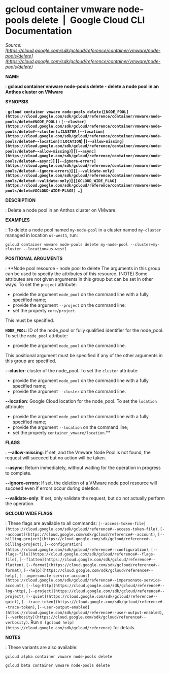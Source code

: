 # gcloud container vmware node-pools delete  |  Google Cloud CLI Documentation

*Source: [https://cloud.google.com/sdk/gcloud/reference/container/vmware/node-pools/delete](https://cloud.google.com/sdk/gcloud/reference/container/vmware/node-pools/delete)*

**NAME**

: **gcloud container vmware node-pools delete - delete a node pool in an Anthos cluster on VMware**

**SYNOPSIS**

: **`gcloud container vmware node-pools delete` (`[NODE_POOL](https://cloud.google.com/sdk/gcloud/reference/container/vmware/node-pools/delete#NODE_POOL)` : `[--cluster](https://cloud.google.com/sdk/gcloud/reference/container/vmware/node-pools/delete#--cluster)`=`CLUSTER` `[--location](https://cloud.google.com/sdk/gcloud/reference/container/vmware/node-pools/delete#--location)`=`LOCATION`) [`[--allow-missing](https://cloud.google.com/sdk/gcloud/reference/container/vmware/node-pools/delete#--allow-missing)`] [`[--async](https://cloud.google.com/sdk/gcloud/reference/container/vmware/node-pools/delete#--async)`] [`[--ignore-errors](https://cloud.google.com/sdk/gcloud/reference/container/vmware/node-pools/delete#--ignore-errors)`] [`[--validate-only](https://cloud.google.com/sdk/gcloud/reference/container/vmware/node-pools/delete#--validate-only)`] [`[GCLOUD_WIDE_FLAG](https://cloud.google.com/sdk/gcloud/reference/container/vmware/node-pools/delete#GCLOUD-WIDE-FLAGS) …`]**

**DESCRIPTION**

: Delete a node pool in an Anthos cluster on VMware.

**EXAMPLES**

: To delete a node pool named ``my-node-pool`` in
a cluster named ``my-cluster`` managed in
location ``us-west1``, run:

```
gcloud container vmware node-pools delete my-node-pool --cluster=my-cluster --location=us-west1
```

**POSITIONAL ARGUMENTS**

: **Node pool resource - node pool to delete The arguments in this group can be used
to specify the attributes of this resource. (NOTE) Some attributes are not given
arguments in this group but can be set in other ways.
To set the `project` attribute:

- provide the argument `node_pool` on the command line with a fully
specified name;
- provide the argument `--project` on the command line;
- set the property `core/project`.

This must be specified.

**`NODE_POOL`**:
ID of the node_pool or fully qualified identifier for the node_pool.
To set the `node_pool` attribute:

- provide the argument `node_pool` on the command line.

This positional argument must be specified if any of the other arguments in this
group are specified.

**--cluster**:
cluster of the node_pool.
To set the `cluster` attribute:

- provide the argument `node_pool` on the command line with a fully
specified name;
- provide the argument `--cluster` on the command line.

**--location**:
Google Cloud location for the node_pool.
To set the `location` attribute:

- provide the argument `node_pool` on the command line with a fully
specified name;
- provide the argument `--location` on the command line;
- set the property `container_vmware/location`.**

**FLAGS**

: **--allow-missing**:
If set, and the Vmware Node Pool is not found, the request will succeed but no
action will be taken.

**--async**:
Return immediately, without waiting for the operation in progress to complete.

**--ignore-errors**:
If set, the deletion of a VMware node pool resource will succeed even if errors
occur during deletion.

**--validate-only**:
If set, only validate the request, but do not actually perform the operation.

**GCLOUD WIDE FLAGS**

: These flags are available to all commands: `[--access-token-file](https://cloud.google.com/sdk/gcloud/reference#--access-token-file)`,
`[--account](https://cloud.google.com/sdk/gcloud/reference#--account)`, `[--billing-project](https://cloud.google.com/sdk/gcloud/reference#--billing-project)`,
`[--configuration](https://cloud.google.com/sdk/gcloud/reference#--configuration)`,
`[--flags-file](https://cloud.google.com/sdk/gcloud/reference#--flags-file)`,
`[--flatten](https://cloud.google.com/sdk/gcloud/reference#--flatten)`, `[--format](https://cloud.google.com/sdk/gcloud/reference#--format)`, `[--help](https://cloud.google.com/sdk/gcloud/reference#--help)`, `[--impersonate-service-account](https://cloud.google.com/sdk/gcloud/reference#--impersonate-service-account)`,
`[--log-http](https://cloud.google.com/sdk/gcloud/reference#--log-http)`,
`[--project](https://cloud.google.com/sdk/gcloud/reference#--project)`, `[--quiet](https://cloud.google.com/sdk/gcloud/reference#--quiet)`, `[--trace-token](https://cloud.google.com/sdk/gcloud/reference#--trace-token)`, `[--user-output-enabled](https://cloud.google.com/sdk/gcloud/reference#--user-output-enabled)`,
`[--verbosity](https://cloud.google.com/sdk/gcloud/reference#--verbosity)`.
Run `$ [gcloud help](https://cloud.google.com/sdk/gcloud/reference)` for details.

**NOTES**

: These variants are also available:

```
gcloud alpha container vmware node-pools delete
```

```
gcloud beta container vmware node-pools delete
```